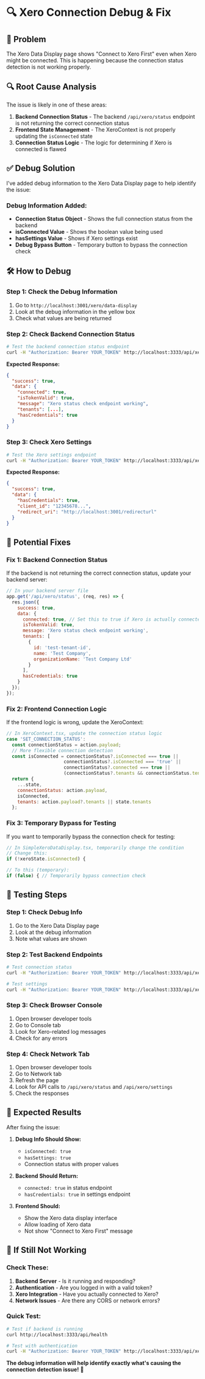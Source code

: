 # 🔍 Xero Connection Debug & Fix

## 🚨 **Problem**
The Xero Data Display page shows "Connect to Xero First" even when Xero might be connected. This is happening because the connection status detection is not working properly.

## 🔍 **Root Cause Analysis**

The issue is likely in one of these areas:

1. **Backend Connection Status** - The backend `/api/xero/status` endpoint is not returning the correct connection status
2. **Frontend State Management** - The XeroContext is not properly updating the `isConnected` state
3. **Connection Status Logic** - The logic for determining if Xero is connected is flawed

## ✅ **Debug Solution**

I've added debug information to the Xero Data Display page to help identify the issue:

### **Debug Information Added:**
- **Connection Status Object** - Shows the full connection status from the backend
- **isConnected Value** - Shows the boolean value being used
- **hasSettings Value** - Shows if Xero settings exist
- **Debug Bypass Button** - Temporary button to bypass the connection check

## 🛠️ **How to Debug**

### **Step 1: Check the Debug Information**
1. Go to `http://localhost:3001/xero/data-display`
2. Look at the debug information in the yellow box
3. Check what values are being returned

### **Step 2: Check Backend Connection Status**
```bash
# Test the backend connection status endpoint
curl -H "Authorization: Bearer YOUR_TOKEN" http://localhost:3333/api/xero/status
```

**Expected Response:**
```json
{
  "success": true,
  "data": {
    "connected": true,
    "isTokenValid": true,
    "message": "Xero status check endpoint working",
    "tenants": [...],
    "hasCredentials": true
  }
}
```

### **Step 3: Check Xero Settings**
```bash
# Test the Xero settings endpoint
curl -H "Authorization: Bearer YOUR_TOKEN" http://localhost:3333/api/xero/settings
```

**Expected Response:**
```json
{
  "success": true,
  "data": {
    "hasCredentials": true,
    "client_id": "12345678...",
    "redirect_uri": "http://localhost:3001/redirecturl"
  }
}
```

## 🔧 **Potential Fixes**

### **Fix 1: Backend Connection Status**

If the backend is not returning the correct connection status, update your backend server:

```javascript
// In your backend server file
app.get('/api/xero/status', (req, res) => {
  res.json({
    success: true,
    data: {
      connected: true, // Set this to true if Xero is actually connected
      isTokenValid: true,
      message: 'Xero status check endpoint working',
      tenants: [
        {
          id: 'test-tenant-id',
          name: 'Test Company',
          organizationName: 'Test Company Ltd'
        }
      ],
      hasCredentials: true
    }
  });
});
```

### **Fix 2: Frontend Connection Logic**

If the frontend logic is wrong, update the XeroContext:

```javascript
// In XeroContext.tsx, update the connection status logic
case 'SET_CONNECTION_STATUS':
  const connectionStatus = action.payload;
  // More flexible connection detection
  const isConnected = connectionStatus?.isConnected === true || 
                     connectionStatus?.isConnected === 'true' ||
                     connectionStatus?.connected === true ||
                     (connectionStatus?.tenants && connectionStatus.tenants.length > 0);
  return { 
    ...state, 
    connectionStatus: action.payload,
    isConnected,
    tenants: action.payload?.tenants || state.tenants
  };
```

### **Fix 3: Temporary Bypass for Testing**

If you want to temporarily bypass the connection check for testing:

```javascript
// In SimpleXeroDataDisplay.tsx, temporarily change the condition
// Change this:
if (!xeroState.isConnected) {

// To this (temporary):
if (false) { // Temporarily bypass connection check
```

## 🧪 **Testing Steps**

### **Step 1: Check Debug Info**
1. Go to the Xero Data Display page
2. Look at the debug information
3. Note what values are shown

### **Step 2: Test Backend Endpoints**
```bash
# Test connection status
curl -H "Authorization: Bearer YOUR_TOKEN" http://localhost:3333/api/xero/status

# Test settings
curl -H "Authorization: Bearer YOUR_TOKEN" http://localhost:3333/api/xero/settings
```

### **Step 3: Check Browser Console**
1. Open browser developer tools
2. Go to Console tab
3. Look for Xero-related log messages
4. Check for any errors

### **Step 4: Check Network Tab**
1. Open browser developer tools
2. Go to Network tab
3. Refresh the page
4. Look for API calls to `/api/xero/status` and `/api/xero/settings`
5. Check the responses

## 🎯 **Expected Results**

After fixing the issue:

1. **Debug Info Should Show:**
   - `isConnected: true`
   - `hasSettings: true`
   - Connection status with proper values

2. **Backend Should Return:**
   - `connected: true` in status endpoint
   - `hasCredentials: true` in settings endpoint

3. **Frontend Should:**
   - Show the Xero data display interface
   - Allow loading of Xero data
   - Not show "Connect to Xero First" message

## 🚨 **If Still Not Working**

### **Check These:**

1. **Backend Server** - Is it running and responding?
2. **Authentication** - Are you logged in with a valid token?
3. **Xero Integration** - Have you actually connected to Xero?
4. **Network Issues** - Are there any CORS or network errors?

### **Quick Test:**
```bash
# Test if backend is running
curl http://localhost:3333/api/health

# Test with authentication
curl -H "Authorization: Bearer YOUR_TOKEN" http://localhost:3333/api/xero/status
```

**The debug information will help identify exactly what's causing the connection detection issue!** 🚀


